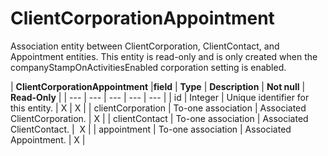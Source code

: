 # ClientCorporationAppointment

Association entity between ClientCorporation, ClientContact, and Appointment entities. This entity is read-only and is only created when the companyStampOnActivitiesEnabled corporation setting is enabled.

| **ClientCorporationAppointment** |**field** | **Type** | **Description** | **Not null** | **Read-Only** |
| --- | --- | --- | --- | --- |
| id | Integer | Unique identifier for this entity. | X | X |
| clientCorporation | To-one association | Associated ClientCorporation. | X |
| clientContact | To-one association | Associated ClientContact. |  X |
| appointment | To-one association | Associated Appointment. | X |